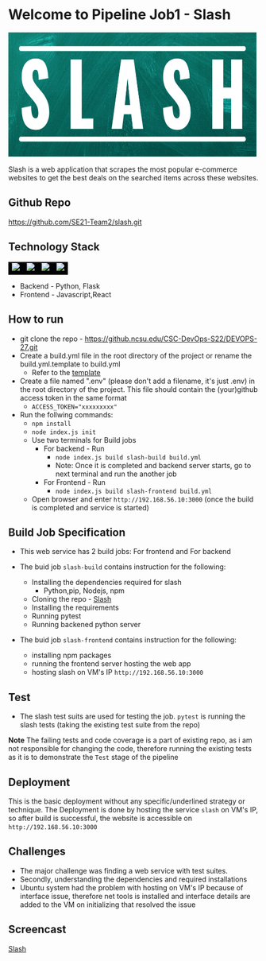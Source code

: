 
# Welcome to Pipeline Job1 - Slash

<img src = Screenshots/slash.png width = 500 height = 250>

Slash is a web application that scrapes the most popular e-commerce websites to get the best deals on the searched items across these websites.
## Github Repo

https://github.com/SE21-Team2/slash.git


## Technology Stack
<table bordercolorlight="#b9dcff" bordercolordark="#006fdd">

  <tr style="background: #010203 ">
    <td valign="left"> 
    <img src="https://cdn.jsdelivr.net/gh/devicons/devicon/icons/react/react-original.svg" width = 50>

  </td>
    <td><img src="https://cdn.jsdelivr.net/gh/devicons/devicon/icons/python/python-original.svg" width = 50>
  </td>
  <td><img src="https://cdn.jsdelivr.net/gh/devicons/devicon/icons/flask/flask-original.svg" width = 50>     
  </td>

<td><img src="https://cdn.jsdelivr.net/gh/devicons/devicon/icons/javascript/javascript-original.svg" width = 50>
 
  </td>
    </tr>
    </table>



     



- Backend - Python, Flask
- Frontend - Javascript,React

## How to run

- git clone the repo - https://github.ncsu.edu/CSC-DevOps-S22/DEVOPS-27.git
- Create a build.yml file in the root directory of the project or rename the build.yml.template to build.yml
    - Refer to the [template](https://github.ncsu.edu/CSC-DevOps-S22/DEVOPS-27/blob/F0-aaakrit/build.yml.template)
- Create a file named ".env" (please don't add a filename, it's just .env) in the root directory of the project.
This file should contain the (your)github access token in the same format 
  - `ACCESS_TOKEN="xxxxxxxxx"`
- Run the follwing commands:
    - `npm install`
    - `node index.js init`
    - Use two terminals for Build jobs 
       - For backend - Run
          - `node index.js build slash-build build.yml`
          - Note: Once it is completed and backend server starts, go to next terminal and run the another job
      - For Frontend - Run
          - `node index.js build slash-frontend build.yml`
    - Open browser and enter `http://192.168.56.10:3000` (once the build is completed and service is started)

## Build Job Specification

- This web service has 2 build jobs: For frontend and For backend 

- The buid job `slash-build` contains instruction for the following:
   - Installing the dependencies required for slash
      - Python,pip, Nodejs, npm
   - Cloning the repo - [Slash](https://github.com/SE21-Team2/slash.git)
   - Installing the requirements
   - Running pytest
   - Running backened python server

- The buid job `slash-frontend` contains instruction for the following:
   - installing npm packages
   - running the frontend server hosting the web app
   - hosting slash on VM's IP 
   `http://192.168.56.10:3000`


## Test

- The slash test suits are used for testing the job.
  `pytest` is running the slash tests (taking the existing test suite from the repo)

**Note** The failing tests and code coverage is a part of existing repo, as i am not responsible for changing the code, therefore running the existing tests as it is to demonstrate the `Test` stage of the pipeline

## Deployment

This is the basic deployment without any specific/underlined strategy or technique.
The Deployment is done by hosting the service `slash` on VM's IP, so after build is successful, the website is accessible on `http://192.168.56.10:3000`

## Challenges

- The major challenge was finding a web service with test suites.
- Secondly, understanding the dependencies and required installations
- Ubuntu system had the problem with hosting on VM's IP because of interface issue, therefore net tools is installed and interface details are added to the VM on initializing that resolved the issue


## Screencast

[Slash](https://drive.google.com/file/d/12Hm58szwfkP8zJCsmC_cQUr1kCdNQuEZ/view)